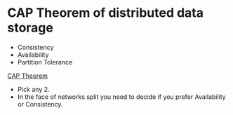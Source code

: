 # CAP Theorem of distributed data storage


* Consistency
* Availability
* Partition Tolerance

[CAP Theorem](http://en.wikipedia.org/wiki/CAP_theorem)


* Pick any 2.
* In the face of networks split you need to decide if you prefer Availability or Consistency.


